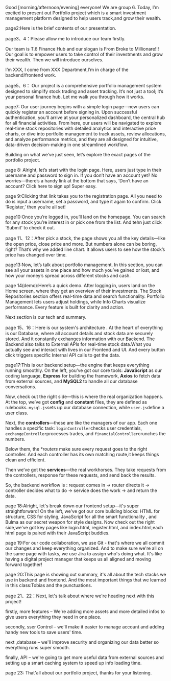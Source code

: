 Good [morning/afternoon/evening] everyone!  We are group 6. Today, I’m excited to present out Portfolio project which is a smart investment management platform designed to help users track,and grow their wealth. 

page2:Here is the brief contents of our presentation.

page3、4：Please allow me to introduce our team firstly.

Our team is  T.6 Finance Hub and our slogan is From Broke to Millionare!!! Our goal is to empower users to take control of their investments and grow their wealth. Then we will introduce ourselves.

I‘m XXX, I come from XXX Department,I’m in charge of the backend/frontend work.

page5、6： Our project is a comprehensive portfolio management system designed to simplify stock trading and asset tracking. It’s not just a tool; it’s your personal finance hub. Let me walk you through how it works.

page7: Our user journey begins with a simple login page—new users can quickly register an account before signing in. Upon successful authentication, you'll arrive at your personalized dashboard, the central hub for all financial activities. From here, our users will be navigated to explore real-time stock repositories with detailed analytics and interactive price charts, or dive into portfolio management to track assets, review allocations, and analyze performance metrics, and they are all designed for intuitive, data-driven decision-making in one streamlined workflow.

Building on what we’ve just seen, let’s explore the exact pages of the portfolio project.

page 8: Alright, let’s start with the login page. Here, users just type in their username and password to sign in.  If you don’t have an account yet? No worries—there’s a handy link at the bottom that says, ‘Don’t have an account? Click here to sign up! Super easy.

page 9:Clicking that link takes you to the registration page. All you need to do is input a username, set a password, and type it again to confirm. Click  ‘Register,’ then you’re all set! 

page10:Once you’re logged in, you’ll land on the homepage. You can search for any stock you’re interest in or pick one from the list. And tehn just click ‘Submit’ to check it out.

page 11、12：After  pick a stock, the page shows you all the key details—like the open price, close price and more. But numbers alone can be boring, right? That’s why we added  line chart. It allows users to see how the stock’s price has changed over time.

page13:Now, let’s talk about portfolio management. In this section, you can see all your assets in one place and how much you’ve gained or lost, and how your money’s spread across different stocks and cash.

page 14(demo):Here’s a quick demo. After logging in, users land on the Home screen, where they get an overview of their investments. The Stock Repositories section offers real-time data and search functionality. Portfolio Management lets users adjust holdings, while Info Charts visualize performance. Every feature is built for clarity and action.

Next section is our tech and summary.

page 15、16：Here is  our system's architecture . At the heart of everything is our Database, where all account details and stock  data are securely stored. And it constantly exchanges information with our Backend.  The Backend also talks to External APIs for real-time stock data.What you actually see and interact with lives in our Frontend and UI. And  every button click triggers specific Internal API calls to get the data. 

page17:This is our backend setup—the engine that keeps everything running smoothly. On the left, you’ve got our core tools: **JavaScript** as our coding language, **Express** for building the framework, **Axios** to fetch data from external sources, and **MySQL2** to handle all our database conversations. 

Now, check out the right side—this is where the real organization happens. At the top, we’ve got **config** and **constant** files, they are defined as rulebooks. `mysql.js`sets up our database connection, while `user.js`define a user class.

Next, the **controllers**—these are like the managers of our app. Each one handles a specific task: `loginController`checks user credentials, `exchangeController`processes trades, and `financialController`crunches the numbers.

Below them, the **routers* make sure every request goes to the right controller. And each controller has its own matching route,it keeps things clean and efficient.

Then we’ve got the **services**—the real workhorses. They take requests from the controllers, response for these requests, and send back the results.

So, the backend workflow is : request comes in → router directs it → controller decides what to do → service does the work → and return the data. 

page 18:Alright, let's break down our frontend setup—it's super straightforward! On the left, we've got our core building blocks: HTML for structure, CSS for styling, JavaScript for all the smart functionality , and Bulma as our secret weapon for style designs. Now check out the right side,we've got key pages like login.html, register.html, and index.html,each html page is  paired with their JavaScript buddies.

page 19:For our code collaboration, we use Git - that's where we all commit our changes and keep everything organized. And to make sure we're all on the same page with tasks, we use Jira to assign who's doing what. It's like having a digital project manager that keeps us all aligned and moving forward together!

page 20:This page is showing out summary, it's all about the tech stacks we use in backend and frontend. And the most important things that we learned in this class:Tobias and the punctuations.

page 21、22：Next, let's talk about where we're heading next with this project! 

firstly, more features – We're adding more assets and more detailed infos to give users everything they need in one place.

secondly, sser Control – we'll make it easier to manage  account and adding handy new tools to save users' time.

next ,database – we'll improve security and organizing our data better so everything runs super smooth.

finally, API – we're going to get more useful data from external sources and setting up a smart caching system to speed up info loading time.

page 23: That'all about our portfolio project, thanks for your listening.
